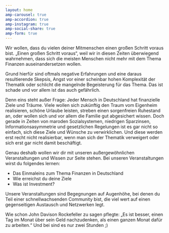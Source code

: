 ```yaml
---
layout: home
amp-carousel: true
amp-accordion: true
amp-instagram: true
amp-social-share: true
amp-form: true
---
```


Wir wollen, dass du vielen deiner Mitmenschen einen großen Schritt voraus bist. „Einen großen Schritt voraus“, weil wir in diesen Zeiten überwiegend wahrnehmen, dass sich die meisten Menschen nicht mehr mit dem Thema Finanzen auseinandersetzen wollen. 

Grund hierfür sind oftmals negative Erfahrungen und eine daraus resultierende Skepsis, Angst vor einer scheinbar hohen Komplexität der Thematik oder schlicht die mangelnde Begeisterung für das Thema. Das ist schade und vor allem ist das auch gefährlich. 

Denn eins steht außer Frage: Jeder Mensch in Deutschland hat finanzielle Ziele und Träume. Viele wollen sich zukünftig den Traum vom Eigenheim realisieren, schöne Urlaube leisten, streben einen sorgenfreien Ruhestand an, oder wollen sich und vor allem die Familie gut abgesichert wissen. Doch gerade in Zeiten von maroden Sozialsystemen, niedrigen Sparzinsen, Informationsasymmetrie und gesetzlichen Regelungen ist es gar nicht so einfach, sich diese Ziele und Wünsche zu verwirklichen. Und diese werden erst recht nicht realisierbar, wenn man sich der Thematik verweigert oder sich erst gar nicht damit beschäftigt.

Genau deshalb wollen wir dir mit unseren außergewöhnlichen Veranstaltungen und Wissen zur Seite stehen. Bei unseren Veranstaltungen wirst du folgendes lernen:

- Das Einmaleins zum Thema Finanzen in Deutschland
- Wie erreichst du deine Ziele
- Was ist Investment?

Unsere Veranstaltungen sind Begegnungen auf Augenhöhe, bei denen du Teil einer schnellwachsenden Community bist, die viel wert auf einen gegenseitigen Austausch und Netzwerken legt. 

Wie schon John Davison Rockefeller zu sagen pflegte: „Es ist besser, einen Tag im Monat über sein Geld nachzudenken, als einen ganzen Monat dafür zu arbeiten.“ 
Und bei sind es nur zwei Stunden ;)
